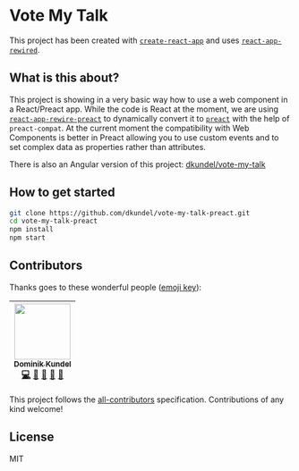 # Vote My Talk

This project has been created with [`create-react-app`](https://npm.im/create-react-app) and uses [`react-app-rewired`](https://npm.im/react-app-rewired).

## What is this about?

This project is showing in a very basic way how to use a web component in a React/Preact app. While the code is React at the moment, we are using [`react-app-rewire-preact`](https://npm.im/react-app-rewire-preact) to dynamically convert it to [`preact`](https://npm.im/preact) with the help of `preact-compat`. At the current moment the compatibility with Web Components is better in Preact allowing you to use custom events and to set complex data as properties rather than attributes.

There is also an Angular version of this project: [dkundel/vote-my-talk](https://github.com/dkundel/vote-my-talk)

## How to get started

```bash
git clone https://github.com/dkundel/vote-my-talk-preact.git
cd vote-my-talk-preact
npm install
npm start
```

## Contributors

Thanks goes to these wonderful people ([emoji key](https://github.com/kentcdodds/all-contributors#emoji-key)):

<!-- ALL-CONTRIBUTORS-LIST:START - Do not remove or modify this section -->
<!-- prettier-ignore -->
| [<img src="https://avatars3.githubusercontent.com/u/1505101?v=4" width="100px;"/><br /><sub><b>Dominik Kundel</b></sub>](https://dkundel.com)<br />[💻](https://github.com/dkundel/emoji-rating/commits?author=dkundel "Code") [🎨](#design-dkundel "Design") [🤔](#ideas-dkundel "Ideas, Planning, & Feedback") [👀](#review-dkundel "Reviewed Pull Requests") [📖](https://github.com/dkundel/emoji-rating/commits?author=dkundel "Documentation") |
| :---: |

<!-- ALL-CONTRIBUTORS-LIST:END -->

This project follows the [all-contributors](https://github.com/kentcdodds/all-contributors) specification. Contributions of any kind welcome!

## License

MIT
